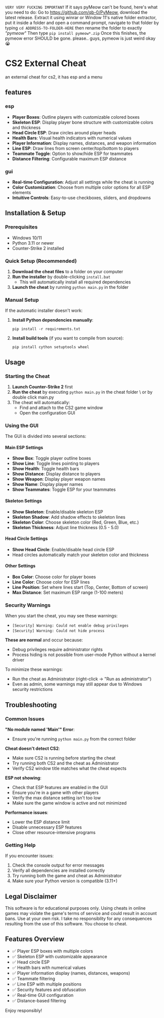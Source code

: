 `VERY VERY FUCKING IMPORTANT`
If it says pyMeow can't be found, here's what you need to do:
Go to https://github.com/qb-0/PyMeow, download the latest release. Extract it using winrar or Window 11's native folder extractor, put it inside a folder and open a command prompt, navigate to that folder by typing 
`cd ADDRESS-TO-FOLDER-HERE` then rename the folder to exactly *"pymeow"*
Then type 
`pip install pymeow*.zip`
Once this finishes, the pymeow error SHOULD be gone. please.. guys, pymeow is just weird okay :sob:
# CS2 External Cheat
an external cheat for cs2, it has esp and a menu
## features

### esp
- **Player Boxes**: Outline players with customizable colored boxes
- **Skeleton ESP**: Display player bone structure with customizable colors and thickness
- **Head Circle ESP**: Draw circles around player heads
- **Health Bars**: Visual health indicators with numerical values
- **Player Information**: Display names, distances, and weapon information
- **Line ESP**: Draw lines from screen center/top/bottom to players
- **Teammate Toggle**: Option to show/hide ESP for teammates
- **Distance Filtering**: Configurable maximum ESP distance

### gui
- **Real-time Configuration**: Adjust all settings while the cheat is running
- **Color Customization**: Choose from multiple color options for all ESP elements
- **Intuitive Controls**: Easy-to-use checkboxes, sliders, and dropdowns

## Installation & Setup

### Prerequisites
- Windows 10/11
- Python 3.11 or newer
- Counter-Strike 2 installed

### Quick Setup (Recommended)

1. **Download the cheat files** to a folder on your computer
2. **Run the installer** by double-clicking `install.bat`
   - This will automatically install all required dependencies
3. **Launch the cheat** by running `python main.py` in the folder

### Manual Setup

If the automatic installer doesn't work:

1. **Install Python dependencies manually**:
   ```
   pip install -r requirements.txt
   ```

2. **Install build tools** (if you want to compile from source):
   ```
   pip install cython setuptools wheel
   ```

## Usage

### Starting the Cheat

1. **Launch Counter-Strike 2** first
2. **Run the cheat** by executing `python main.py` in the cheat folder \ or by double click main.py
3. The cheat will automatically:
   - Find and attach to the CS2 game window
   - Open the configuration GUI

### Using the GUI

The GUI is divided into several sections:

#### Main ESP Settings
- **Show Box**: Toggle player outline boxes
- **Show Line**: Toggle lines pointing to players
- **Show Health**: Toggle health bars
- **Show Distance**: Display distance to players
- **Show Weapon**: Display player weapon names
- **Show Name**: Display player names
- **Show Teammates**: Toggle ESP for your teammates

#### Skeleton Settings
- **Show Skeleton**: Enable/disable skeleton ESP
- **Skeleton Shadow**: Add shadow effects to skeleton lines
- **Skeleton Color**: Choose skeleton color (Red, Green, Blue, etc.)
- **Skeleton Thickness**: Adjust line thickness (0.5 - 5.0)

#### Head Circle Settings
- **Show Head Circle**: Enable/disable head circle ESP
- Head circles automatically match your skeleton color and thickness

#### Other Settings
- **Box Color**: Choose color for player boxes
- **Line Color**: Choose color for ESP lines
- **Line Position**: Set where lines start (Top, Center, Bottom of screen)
- **Max Distance**: Set maximum ESP range (1-100 meters)

### Security Warnings

When you start the cheat, you may see these warnings:
- `[Security] Warning: Could not enable debug privileges`
- `[Security] Warning: Could not hide process`

**These are normal** and occur because:
- Debug privileges require administrator rights
- Process hiding is not possible from user-mode Python without a kernel driver

To minimize these warnings:
- Run the cheat as Administrator (right-click → "Run as administrator")
- Even as admin, some warnings may still appear due to Windows security restrictions

## Troubleshooting

### Common Issues

**"No module named 'Main'" Error**:
- Ensure you're running `python main.py` from the correct folder

**Cheat doesn't detect CS2**:
- Make sure CS2 is running before starting the cheat
- Try running both CS2 and the cheat as Administrator
- Verify CS2 window title matches what the cheat expects

**ESP not showing**:
- Check that ESP features are enabled in the GUI
- Ensure you're in a game with other players
- Verify the max distance setting isn't too low
- Make sure the game window is active and not minimized

**Performance issues**:
- Lower the ESP distance limit
- Disable unnecessary ESP features
- Close other resource-intensive programs

### Getting Help

If you encounter issues:
1. Check the console output for error messages
2. Verify all dependencies are installed correctly
3. Try running both the game and cheat as Administrator
4. Make sure your Python version is compatible (3.11+)

## Legal Disclaimer

This software is for educational purposes only. Using cheats in online games may violate the game's terms of service and could result in account bans. Use at your own risk. I take no responsiblity for any consequences resulting from the use of this software. You choose to cheat.

## Features Overview

- ✅ Player ESP boxes with multiple colors
- ✅ Skeleton ESP with customizable appearance
- ✅ Head circle ESP
- ✅ Health bars with numerical values
- ✅ Player information display (names, distances, weapons)
- ✅ Teammate filtering
- ✅ Line ESP with multiple positions
- ✅ Security features and obfuscation
- ✅ Real-time GUI configuration
- ✅ Distance-based filtering

Enjoy responsibly!
